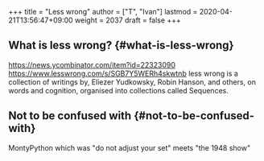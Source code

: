 +++
title = "Less wrong"
author = ["T", "Ivan"]
lastmod = 2020-04-21T13:56:47+09:00
weight = 2037
draft = false
+++

## What is less wrong? {#what-is-less-wrong}

<https://news.ycombinator.com/item?id=22323090>
<https://www.lesswrong.com/s/SGB7Y5WERh4skwtnb>
less wrong is a collection of writings by, Eliezer Yudkowsky,
Robin Hanson, and others, on words and cognition, organised into
collections called Sequences.


## Not to be confused with {#not-to-be-confused-with}

MontyPython which was "do not adjust your set" meets "the 1948 show"
